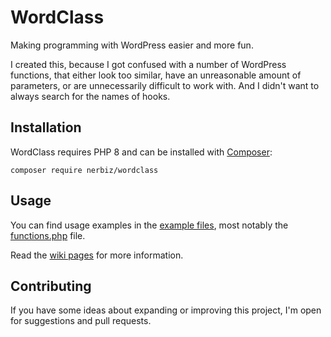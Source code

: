 # WordClass

Making programming with WordPress easier and more fun.

I created this, because I got confused with a number of WordPress functions, that either look too similar, have an unreasonable amount of parameters, or are unnecessarily difficult to work with. And I didn't want to always search for the names of hooks.

## Installation

WordClass requires PHP 8 and can be installed with [Composer](https://getcomposer.org/):
```
composer require nerbiz/wordclass
```

## Usage

You can find usage examples in the [example files](https://github.com/nerbiz/wordclass/tree/master/example), most notably the [functions.php](https://github.com/nerbiz/wordclass/blob/master/example/functions.php) file.

Read the [wiki pages](https://github.com/nerbiz/wordclass/wiki) for more information.

## Contributing

If you have some ideas about expanding or improving this project, I'm open for suggestions and pull requests.
